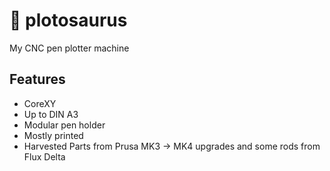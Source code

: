 # 🦕 plotosaurus
My CNC pen plotter machine

## Features
- CoreXY
- Up to DIN A3
- Modular pen holder
- Mostly printed
- Harvested Parts from Prusa MK3 -> MK4 upgrades and some rods from Flux Delta

